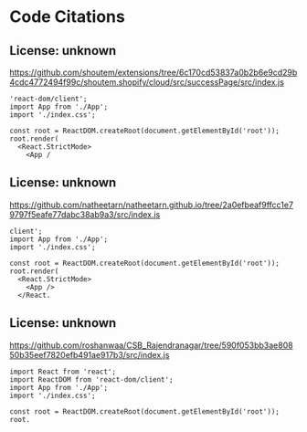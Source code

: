 # Code Citations

## License: unknown
https://github.com/shoutem/extensions/tree/6c170cd53837a0b2b6e9cd29b4cdc4772494f99c/shoutem.shopify/cloud/src/successPage/src/index.js

```
'react-dom/client';
import App from './App';
import './index.css';

const root = ReactDOM.createRoot(document.getElementById('root'));
root.render(
  <React.StrictMode>
    <App /
```


## License: unknown
https://github.com/natheetarn/natheetarn.github.io/tree/2a0efbeaf9ffcc1e79797f5eafe77dabc38ab9a3/src/index.js

```
client';
import App from './App';
import './index.css';

const root = ReactDOM.createRoot(document.getElementById('root'));
root.render(
  <React.StrictMode>
    <App />
  </React.
```


## License: unknown
https://github.com/roshanwaa/CSB_Rajendranagar/tree/590f053bb3ae80850b35eef7820efb491ae917b3/src/index.js

```
import React from 'react';
import ReactDOM from 'react-dom/client';
import App from './App';
import './index.css';

const root = ReactDOM.createRoot(document.getElementById('root'));
root.
```

